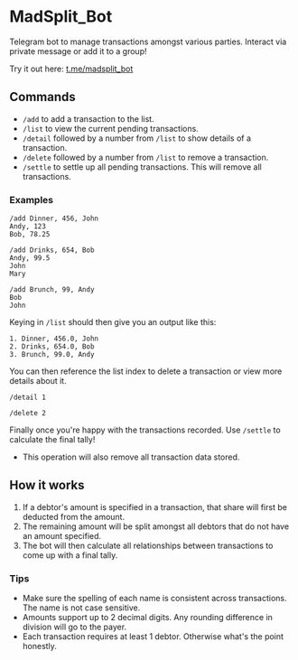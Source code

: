 # MadSplit_Bot

Telegram bot to manage transactions amongst various parties. Interact via private message or add it to a group!

Try it out here: [t.me/madsplit_bot](https://t.me/madsplit_bot)

## Commands
- `/add` to add a transaction to the list.
- `/list` to view the current pending transactions.
- `/detail` followed by a number from `/list` to show details of a transaction.
- `/delete` followed by a number from `/list` to remove a transaction.
- `/settle` to settle up all pending transactions. This will remove all transactions.

### Examples
```
/add Dinner, 456, John
Andy, 123
Bob, 78.25

/add Drinks, 654, Bob
Andy, 99.5
John
Mary

/add Brunch, 99, Andy
Bob
John
```

Keying in `/list` should then give you an output like this:

```
1. Dinner, 456.0, John
2. Drinks, 654.0, Bob
3. Brunch, 99.0, Andy
```

You can then reference the list index to delete a transaction or view more details about it.

```
/detail 1

/delete 2
```

Finally once you're happy with the transactions recorded. Use `/settle` to calculate the final tally!
- This operation will also remove all transaction data stored.


## How it works
1. If a debtor's amount is specified in a transaction, that share will first be deducted from the amount.
2. The remaining amount will be split amongst all debtors that do not have an amount specified.
3. The bot will then calculate all relationships between transactions to come up with a final tally.

### Tips
- Make sure the spelling of each name is consistent across transactions. The name is not case sensitive.
- Amounts support up to 2 decimal digits. Any rounding difference in division will go to the payer.
- Each transaction requires at least 1 debtor. Otherwise what's the point honestly.
